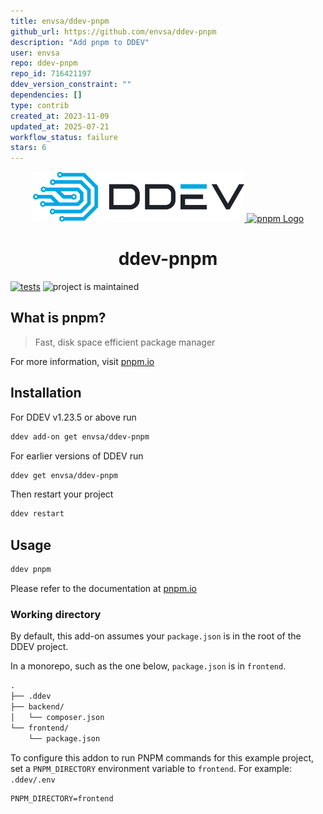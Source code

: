 ```yaml
---
title: envsa/ddev-pnpm
github_url: https://github.com/envsa/ddev-pnpm
description: "Add pnpm to DDEV"
user: envsa
repo: ddev-pnpm
repo_id: 716421197
ddev_version_constraint: ""
dependencies: []
type: contrib
created_at: 2023-11-09
updated_at: 2025-07-21
workflow_status: failure
stars: 6
---
```


<div align="center">
    <a href="https://ddev.com/">
        <img src="https://raw.githubusercontent.com/ddev/ddev/master/images/ddev-logo.svg" alt="DDEV logo" height="80">
    </a>
    <a href="https://pnpm.io">
        <img src="https://avatars.githubusercontent.com/u/21320719?s=200&v=4" alt="pnpm Logo" height="80">
    </a>
    <h1 align="center">ddev-pnpm</h1>
</div>

[![tests](https://github.com/envsa/ddev-pnpm/actions/workflows/tests.yml/badge.svg)](https://github.com/envsa/ddev-pnpm/actions/workflows/tests.yml) ![project is maintained](https://img.shields.io/maintenance/yes/2024.svg)

## What is pnpm?

> Fast, disk space efficient package manager

For more information, visit [pnpm.io](https://pnpm.io)

## Installation

For DDEV v1.23.5 or above run

```sh
ddev add-on get envsa/ddev-pnpm
```

For earlier versions of DDEV run

```sh
ddev get envsa/ddev-pnpm
```

Then restart your project

```sh
ddev restart
```

## Usage

```sh
ddev pnpm
```

Please refer to the documentation at [pnpm.io](https://pnpm.io)

### Working directory

By default, this add-on assumes your `package.json` is in the root of the DDEV project.

In a monorepo, such as the one below, `package.json` is in `frontend`.

```md
.
├── .ddev
├── backend/
│   └── composer.json
└── frontend/
    └── package.json
```

To configure this addon to run PNPM commands for this example project, set a `PNPM_DIRECTORY` environment variable to `frontend`. For example: `.ddev/.env`

```env
PNPM_DIRECTORY=frontend
```
